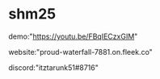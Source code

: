 # shm25
demo:"https://youtu.be/FBqIECzxGIM"


website:"proud-waterfall-7881.on.fleek.co"


discord:"itztarunk51#8716"
